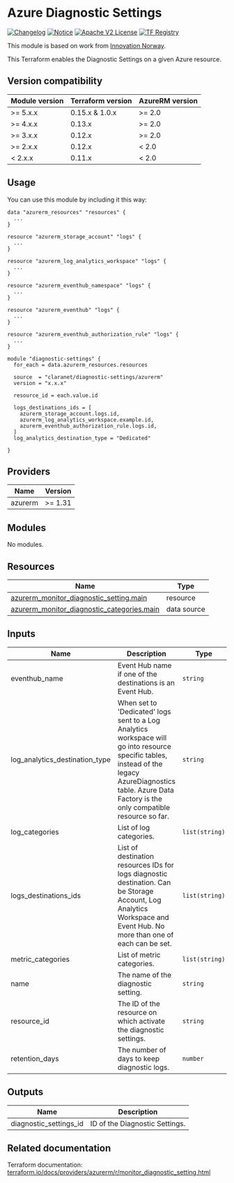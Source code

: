 # Azure Diagnostic Settings
[![Changelog](https://img.shields.io/badge/changelog-release-green.svg)](CHANGELOG.md) [![Notice](https://img.shields.io/badge/notice-copyright-yellow.svg)](NOTICE) [![Apache V2 License](https://img.shields.io/badge/license-Apache%20V2-orange.svg)](LICENSE) [![TF Registry](https://img.shields.io/badge/terraform-registry-blue.svg)](https://registry.terraform.io/modules/claranet/diagnostic-settings/azurerm/)

This module is based on work from [Innovation Norway](https://github.com/InnovationNorway/).

This Terraform enables the Diagnostic Settings on a given Azure resource.

## Version compatibility

| Module version | Terraform version | AzureRM version |
| -------------- | ----------------- | --------------- |
| >= 5.x.x       | 0.15.x & 1.0.x    | >= 2.0          |
| >= 4.x.x       | 0.13.x            | >= 2.0          |
| >= 3.x.x       | 0.12.x            | >= 2.0          |
| >= 2.x.x       | 0.12.x            | < 2.0           |
| <  2.x.x       | 0.11.x            | < 2.0           |

## Usage

You can use this module by including it this way:
```hcl
data "azurerm_resources" "resources" {
  ...
}

resource "azurerm_storage_account" "logs" {
  ...
}

resource "azurerm_log_analytics_workspace" "logs" {
  ...
}

resource "azurerm_eventhub_namespace" "logs" {
  ...
}

resource "azurerm_eventhub" "logs" {
  ...
}

resource "azurerm_eventhub_authorization_rule" "logs" {
  ...
}

module "diagnostic-settings" {
  for_each = data.azurerm_resources.resources

  source  = "claranet/diagnostic-settings/azurerm"
  version = "x.x.x"

  resource_id = each.value.id

  logs_destinations_ids = [
    azurerm_storage_account.logs.id,
    azurerm_log_analytics_workspace.example.id,
    azurerm_eventhub_authorization_rule.logs.id,
  ]
  log_analytics_destination_type = "Dedicated"

}
```

<!-- BEGIN_TF_DOCS -->
## Providers

| Name | Version |
|------|---------|
| azurerm | >= 1.31 |

## Modules

No modules.

## Resources

| Name | Type |
|------|------|
| [azurerm_monitor_diagnostic_setting.main](https://registry.terraform.io/providers/hashicorp/azurerm/latest/docs/resources/monitor_diagnostic_setting) | resource |
| [azurerm_monitor_diagnostic_categories.main](https://registry.terraform.io/providers/hashicorp/azurerm/latest/docs/data-sources/monitor_diagnostic_categories) | data source |

## Inputs

| Name | Description | Type | Default | Required |
|------|-------------|------|---------|:--------:|
| eventhub\_name | Event Hub name if one of the destinations is an Event Hub. | `string` | `null` | no |
| log\_analytics\_destination\_type | When set to 'Dedicated' logs sent to a Log Analytics workspace will go into resource specific tables, instead of the legacy AzureDiagnostics table. Azure Data Factory is the only compatible resource so far. | `string` | `"AzureDiagnostics"` | no |
| log\_categories | List of log categories. | `list(string)` | `null` | no |
| logs\_destinations\_ids | List of destination resources IDs for logs diagnostic destination. Can be Storage Account, Log Analytics Workspace and Event Hub. No more than one of each can be set. | `list(string)` | n/a | yes |
| metric\_categories | List of metric categories. | `list(string)` | `null` | no |
| name | The name of the diagnostic setting. | `string` | `"default"` | no |
| resource\_id | The ID of the resource on which activate the diagnostic settings. | `string` | n/a | yes |
| retention\_days | The number of days to keep diagnostic logs. | `number` | `30` | no |

## Outputs

| Name | Description |
|------|-------------|
| diagnostic\_settings\_id | ID of the Diagnostic Settings. |
<!-- END_TF_DOCS -->
## Related documentation

Terraform documentation: [terraform.io/docs/providers/azurerm/r/monitor_diagnostic_setting.html](https://www.terraform.io/docs/providers/azurerm/r/monitor_diagnostic_setting.html)
